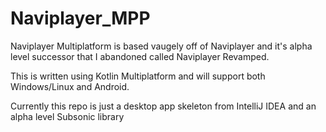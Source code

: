 # Naviplayer_MPP
Naviplayer Multiplatform is based vaugely off of Naviplayer and it's alpha level successor that I abandoned called Naviplayer Revamped.

This is written using Kotlin Multiplatform and will support both Windows/Linux and Android.

Currently this repo is just a desktop app skeleton from IntelliJ IDEA and an alpha level Subsonic library
